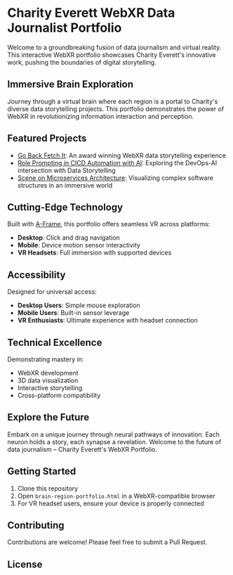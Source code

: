 # Charity Everett WebXR Data Journalist Portfolio

Welcome to a groundbreaking fusion of data journalism and virtual reality. This interactive WebXR portfolio showcases Charity Everett's innovative work, pushing the boundaries of digital storytelling.

## Immersive Brain Exploration

Journey through a virtual brain where each region is a portal to Charity's diverse data storytelling projects. This portfolio demonstrates the power of WebXR in revolutionizing information interaction and perception.

## Featured Projects

- [Go Back Fetch It](https://gobackfetchitxr.com): An award winning WebXR data storytelling experience
- [Role Prompting in CICD Automation with AI](https://dev.to/charitylovesxr/boosting-cicd-automation-with-ai-role-prompting-in-devops-2a5d): Exploring the DevOps-AI intersection with Data Storytelling
- [Scene on Microservices Architecture](https://charityeverett.github.io/microservices-architecture/): Visualizing complex software structures in an immersive world

## Cutting-Edge Technology

Built with [A-Frame](https://aframe.io), this portfolio offers seamless VR across platforms:

- **Desktop**: Click and drag navigation
- **Mobile**: Device motion sensor interactivity
- **VR Headsets**: Full immersion with supported devices

## Accessibility

Designed for universal access:

- **Desktop Users**: Simple mouse exploration
- **Mobile Users**: Built-in sensor leverage
- **VR Enthusiasts**: Ultimate experience with headset connection

## Technical Excellence

Demonstrating mastery in:

- WebXR development
- 3D data visualization
- Interactive storytelling
- Cross-platform compatibility

## Explore the Future

Embark on a unique journey through neural pathways of innovation. Each neuron holds a story, each synapse a revelation. Welcome to the future of data journalism – Charity Everett's WebXR Portfolio.

## Getting Started

1. Clone this repository
2. Open `brain-region-portfolio.html` in a WebXR-compatible browser
3. For VR headset users, ensure your device is properly connected

## Contributing

Contributions are welcome! Please feel free to submit a Pull Request.

## License

